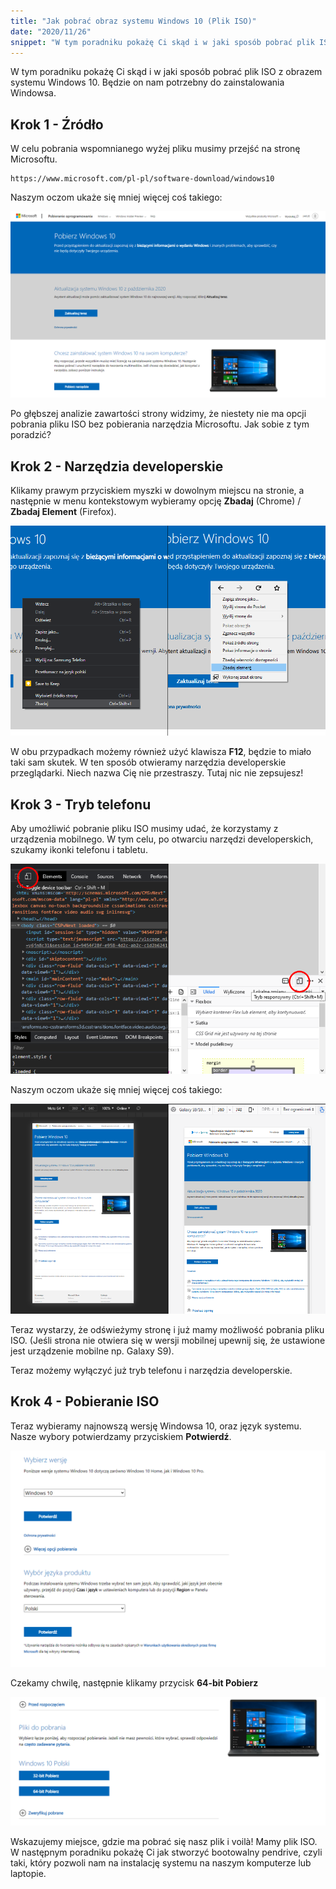 ```yaml
---
title: "Jak pobrać obraz systemu Windows 10 (Plik ISO)"
date: "2020/11/26"
snippet: "W tym poradniku pokażę Ci skąd i w jaki sposób pobrać plik ISO z obrazem systemu Windows 10. Będzie on nam potrzebny do zainstalowania Windowsa."
---
```


W tym poradniku pokażę Ci skąd i w jaki sposób pobrać plik ISO z obrazem systemu Windows 10. Będzie on nam potrzebny do zainstalowania Windowsa.

## Krok 1 - Źródło

W celu pobrania wspomnianego wyżej pliku musimy przejść na stronę Microsoftu.

```
https://www.microsoft.com/pl-pl/software-download/windows10
```

Naszym oczom ukaże się mniej więcej coś takiego:

![Strona Microsoft](./1.png)

Po głębszej analizie zawartości strony widzimy, że niestety nie ma opcji pobrania pliku ISO bez pobierania narzędzia Microsoftu. Jak sobie z tym poradzić?

## Krok 2 - Narzędzia developerskie

Klikamy prawym przyciskiem myszki w dowolnym miejscu na stronie, a następnie w menu kontekstowym wybieramy opcję **Zbadaj** (Chrome) / **Zbadaj Element** (Firefox).

![Zbadaj](./2.png)

W obu przypadkach możemy również użyć klawisza **F12**, będzie to miało taki sam skutek.
W ten sposób otwieramy narzędzia developerskie przeglądarki. Niech nazwa Cię nie przestraszy. Tutaj nic nie zepsujesz!

## Krok 3 - Tryb telefonu

Aby umożliwić pobranie pliku ISO musimy udać, że korzystamy z urządzenia mobilnego. W tym celu, po otwarciu narzędzi developerskich, szukamy ikonki telefonu i tabletu.

![Tryb telefonu](./3.png)

Naszym oczom ukaże się mniej więcej coś takiego:

![Symulacja telefonu](./4.png)

Teraz wystarzy, że odświeżymy stronę i już mamy możliwość pobrania pliku ISO.
(Jeśli strona nie otwiera się w wersji mobilnej upewnij się, że ustawione jest urządzenie mobilne np. Galaxy S9).

Teraz możemy wyłączyć już tryb telefonu i narzędzia developerskie.

## Krok 4 - Pobieranie ISO

Teraz wybieramy najnowszą wersję Windowsa 10, oraz język systemu. Nasze wybory potwierdzamy przyciskiem **Potwierdź**.

![Wybór](./5.png)

Czekamy chwilę, następnie klikamy przycisk **64-bit Pobierz**

![Wersja](./6.png)

Wskazujemy miejsce, gdzie ma pobrać się nasz plik i voilà! Mamy plik ISO. W następnym poradniku pokażę Ci jak stworzyć bootowalny pendrive, czyli taki, który pozwoli nam na instalację systemu na naszym komputerze lub laptopie.
